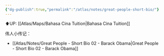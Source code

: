 ```yaml
---
{"dg-publish":true,"permalink":"/atlas/notes/great-people-short-bio/"}
---
```


⬆️UP: [[Atlas/Maps/Bahasa Cina Tuition\|Bahasa Cina Tuition]]

伟人小传记：
- [[Atlas/Notes/Great People - Short Bio 02 - Barack Obama\|Great People - Short Bio 02 - Barack Obama]]
